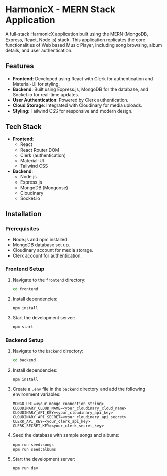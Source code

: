 # HarmonicX - MERN Stack Application

A full-stack HarmonicX application built using the MERN (MongoDB, Express, React, Node.js) stack. This application replicates the core functionalities of Web based Music Player, including song browsing, album details, and user authentication.

## Features

- **Frontend**: Developed using React with Clerk for authentication and Material-UI for styling.
- **Backend**: Built using Express.js, MongoDB for the database, and Socket.io for real-time updates.
- **User Authentication**: Powered by Clerk authentication.
- **Cloud Storage**: Integrated with Cloudinary for media uploads.
- **Styling**: Tailwind CSS for responsive and modern design.

## Tech Stack

- **Frontend**:
  - React
  - React Router DOM
  - Clerk (authentication)
  - Material-UI
  - Tailwind CSS
- **Backend**:
  - Node.js
  - Express.js
  - MongoDB (Mongoose)
  - Cloudinary
  - Socket.io

## Installation

### Prerequisites

- Node.js and npm installed.
- MongoDB database set up.
- Cloudinary account for media storage.
- Clerk account for authentication.

### Frontend Setup

1. Navigate to the `frontend` directory:

   ```bash
   cd frontend
   ```

2. Install dependencies:

   ```bash
   npm install
   ```

3. Start the development server:

   ```bash
   npm start
   ```

### Backend Setup

1. Navigate to the `backend` directory:

   ```bash
   cd backend
   ```

2. Install dependencies:

   ```bash
   npm install
   ```

3. Create a `.env` file in the `backend` directory and add the following environment variables:

   ```env
   MONGO_URI=<your_mongo_connection_string>
   CLOUDINARY_CLOUD_NAME=<your_cloudinary_cloud_name>
   CLOUDINARY_API_KEY=<your_cloudinary_api_key>
   CLOUDINARY_API_SECRET=<your_cloudinary_api_secret>
   CLERK_API_KEY=<your_clerk_api_key>
   CLERK_SECRET_KEY=<your_clerk_secret_key>
   ```

4. Seed the database with sample songs and albums:

   ```bash
   npm run seed:songs
   npm run seed:albums
   ```

5. Start the development server:

   ```bash
   npm run dev
   ```

